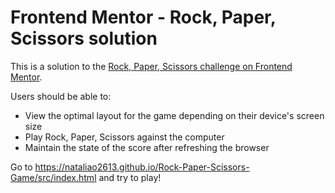 # Frontend Mentor - Rock, Paper, Scissors solution

This is a solution to the [Rock, Paper, Scissors challenge on Frontend Mentor](https://www.frontendmentor.io/challenges/rock-paper-scissors-game-pTgwgvgH).


Users should be able to:

- View the optimal layout for the game depending on their device's screen size
- Play Rock, Paper, Scissors against the computer
- Maintain the state of the score after refreshing the browser

Go to https://nataliao2613.github.io/Rock-Paper-Scissors-Game/src/index.html and try to play!













